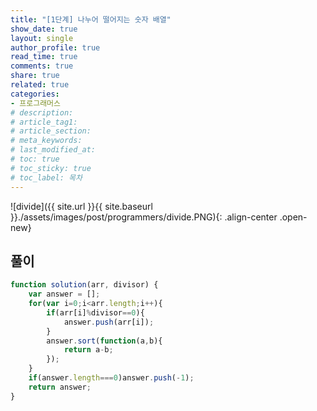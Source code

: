```yaml
---
title: "[1단계] 나누어 떨어지는 숫자 배열"
show_date: true
layout: single
author_profile: true
read_time: true
comments: true
share: true
related: true
categories:
- 프로그래머스
# description: 
# article_tag1: 
# article_section: 
# meta_keywords: 
# last_modified_at: 
# toc: true
# toc_sticky: true
# toc_label: 목차
--- 
```


![divide]({{ site.url }}{{ site.baseurl }}./assets/images/post/programmers/divide.PNG){: .align-center .open-new}

## 풀이
```js
function solution(arr, divisor) {
    var answer = [];
    for(var i=0;i<arr.length;i++){
        if(arr[i]%divisor==0){
            answer.push(arr[i]);    
        }
        answer.sort(function(a,b){
            return a-b;
        });
    }
    if(answer.length===0)answer.push(-1);
    return answer;
}
```